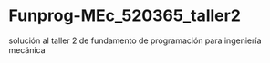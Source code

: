 # Funprog-MEc_520365_taller2
solución al taller 2 de fundamento de programación para ingeniería mecánica 
